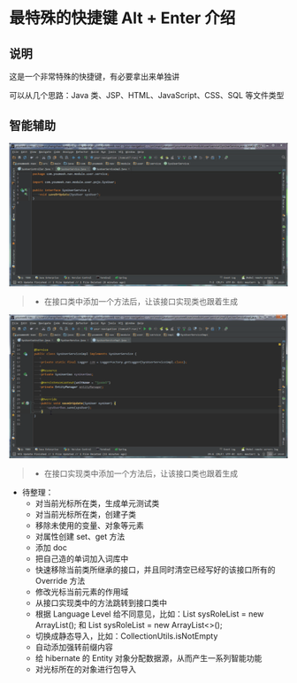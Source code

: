 # 最特殊的快捷键 Alt + Enter 介绍

## 说明

这是一个非常特殊的快捷键，有必要拿出来单独讲

可以从几个思路：Java 类、JSP、HTML、JavaScript、CSS、SQL 等文件类型

## 智能辅助

![智能辅助](images/hotkey-alt-enter-introduce-1.gif)

> * 在接口类中添加一个方法后，让该接口实现类也跟着生成

![智能辅助](images/hotkey-alt-enter-introduce-2.gif)

> * 在接口实现类中添加一个方法后，让该接口类也跟着生成

- 待整理：
	- 对当前光标所在类，生成单元测试类
	- 对当前光标所在类，创建子类
	- 移除未使用的变量、对象等元素
	- 对属性创建 set、get 方法
	- 添加 doc
	- 把自己造的单词加入词库中
	- 快速移除当前类所继承的接口，并且同时清空已经写好的该接口所有的 Override 方法
	- 修改光标当前元素的作用域
	- 从接口实现类中的方法跳转到接口类中
	- 根据 Language Level 给不同意见，比如：List<SysRole> sysRoleList = new ArrayList<SysRole>(); 和 List<SysRole> sysRoleList = new ArrayList<>();
	- 切换成静态导入，比如：CollectionUtils.isNotEmpty
	- 自动添加强转前缀内容
	- 给 hibernate 的 Entity 对象分配数据源，从而产生一系列智能功能
	- 对光标所在的对象进行包导入





































